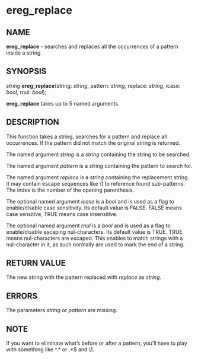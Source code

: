 # ereg_replace

## NAME

**ereg_replace** - searches and replaces all the occurrences of a pattern inside a string

## SYNOPSIS

*string* **ereg_replace**(string: *string*, pattern: *string*, replace: *string*, icase: *bool*, rnul: *bool*);

**ereg_replace** takes up to 5 named arguments.

## DESCRIPTION

This function takes a string, searches for a pattern and replace all occurrences. If the pattern did not match the original string is returned.

The named argument *string* is a *string* containing the string to be searched.

The named argument *pattern* is a *string* containing the pattern to search for.

The named argument *replace* is a *string* containing the replacement string. It may contain escape sequences like \1 to reference found sub-patterns. The index is the number of the opening parenthesis.

The optional named argument *icase* is a *bool* and is used as a flag to enable/disable case sensitivity. Its default value is FALSE. FALSE means case sensitive, TRUE means case insensitive.

The optional named argument *rnul* is a *bool* and is used as a flag to enable/disable escaping nul-characters. Its default value is TRUE. TRUE means nul-characters are escaped. This enables to match strings with a nul-character in it, as such normally are used to mark the end of a string.

## RETURN VALUE

The new string with the pattern replaced with *replace* as *string*.

## ERRORS

The parameters *string* or *pattern* are missing.

## NOTE 

If you want to eliminate what’s before or after a pattern, you’ll have to play with something like ^.* or .*$ and \1.